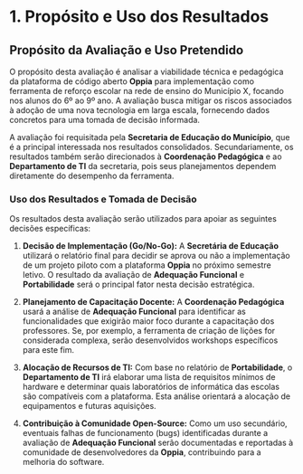 # 1. Propósito e Uso dos Resultados

## Propósito da Avaliação e Uso Pretendido

O propósito desta avaliação é analisar a viabilidade técnica e pedagógica da plataforma de código aberto **Oppia** para implementação como ferramenta de reforço escolar na rede de ensino do Município X, focando nos alunos do 6º ao 9º ano. A avaliação busca mitigar os riscos associados à adoção de uma nova tecnologia em larga escala, fornecendo dados concretos para uma tomada de decisão informada.

A avaliação foi requisitada pela **Secretaria de Educação do Município**, que é a principal interessada nos resultados consolidados. Secundariamente, os resultados também serão direcionados à **Coordenação Pedagógica** e ao **Departamento de TI** da secretaria, pois seus planejamentos dependem diretamente do desempenho da ferramenta.

### Uso dos Resultados e Tomada de Decisão

Os resultados desta avaliação serão utilizados para apoiar as seguintes decisões específicas:

1.  **Decisão de Implementação (Go/No-Go):** A **Secretária de Educação** utilizará o relatório final para decidir se aprova ou não a implementação de um projeto piloto com a plataforma **Oppia** no próximo semestre letivo. O resultado da avaliação de **Adequação Funcional** e **Portabilidade** será o principal fator nesta decisão estratégica.

2.  **Planejamento de Capacitação Docente:** A **Coordenação Pedagógica** usará a análise de **Adequação Funcional** para identificar as funcionalidades que exigirão maior foco durante a capacitação dos professores. Se, por exemplo, a ferramenta de criação de lições for considerada complexa, serão desenvolvidos workshops específicos para este fim.

3.  **Alocação de Recursos de TI:** Com base no relatório de **Portabilidade**, o **Departamento de TI** irá elaborar uma lista de requisitos mínimos de hardware e determinar quais laboratórios de informática das escolas são compatíveis com a plataforma. Esta análise orientará a alocação de equipamentos e futuras aquisições.

4.  **Contribuição à Comunidade Open-Source:** Como um uso secundário, eventuais falhas de funcionamento (bugs) identificadas durante a avaliação de **Adequação Funcional** serão documentadas e reportadas à comunidade de desenvolvedores da **Oppia**, contribuindo para a melhoria do software.
